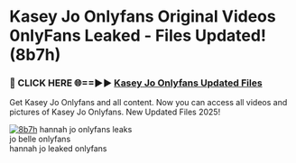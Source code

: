 # Kasey Jo Onlyfans Original Videos 0nlyFans Leaked - Files Updated! (8b7h)

<h3>🔴 CLICK HERE 🌐==►► <a href="https://tinyurl.com/x26r9saj" rel="nofollow">Kasey Jo Onlyfans Updated Files</a></h3>

Get Kasey Jo Onlyfans and all content. Now you can access all videos and pictures of Kasey Jo Onlyfans. New Updated Files 2025!

[![8b7h](https://i.imgur.com/LkgZPqh.gif)](https://tinyurl.com/x26r9saj)
hannah jo onlyfans leaks<br>
jo belle onlyfans<br>
hannah jo leaked onlyfans